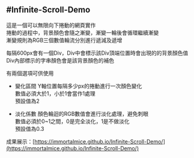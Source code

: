 #Infinite-Scroll-Demo
--

這是一個可以無限向下捲動的網頁實作  
捲動的過程中，背景顏色會隨之漸變，漸變一輪後會循環繼續漸變  
漸變規則為RGB三個數值輪流分別進行遞減及遞增  

每隔600px會有一個Div，Div中會標示該Div頂端位置時會出現的的背景顏色值  
Div內部標示的字串顏色會是該背景顏色的補色  

有兩個選項可供使用
- 變化區間
	Y軸位置每隔多少px的捲動進行一次顏色變化  
	數值必須大於1，小於1會當作1處理  
	預設值為2

- 淡化係數
	顏色輪迴的RGB數值會進行淡化處理，避免刺眼  
	數值必須於0~1之間，0是完全淡化，1是不做淡化  
	預設值為0.3
	
成果展示：[https://immortalmice.github.io/Infinite-Scroll-Demo/](https://immortalmice.github.io/Infinite-Scroll-Demo/)
